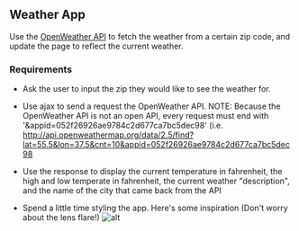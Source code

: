 ## Weather App

Use the [OpenWeather API](http://openweathermap.org/current) to fetch the weather from a certain zip code, and update the page to reflect the current weather.

### Requirements
- Ask the user to input the zip they would like to see the weather for.

- Use ajax to send a request the OpenWeather API.
NOTE: Because the OpenWeather API is not an open API, every request must end with '&appid=052f26926ae9784c2d677ca7bc5dec98' (i.e. http://api.openweathermap.org/data/2.5/find?lat=55.5&lon=37.5&cnt=10&appid=052f26926ae9784c2d677ca7bc5dec98

- Use the response to display the current temperature in fahrenheit, the high and low temperate in fahrenheit, the current weather "description", and the name of the city that came back from the API

- Spend a little time styling the app. Here's some inspiration (Don't worry about the lens flare!) ![alt](http://i.imgur.com/sgO6SCw.png)
